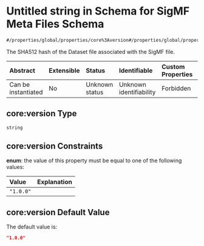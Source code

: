 # Untitled string in Schema for SigMF Meta Files Schema

```txt
#/properties/global/properties/core%3Aversion#/properties/global/properties/core:version
```

The SHA512 hash of the Dataset file associated with the SigMF file.

| Abstract            | Extensible | Status         | Identifiable            | Custom Properties | Additional Properties | Access Restrictions | Defined In                                                             |
| :------------------ | :--------- | :------------- | :---------------------- | :---------------- | :-------------------- | :------------------ | :--------------------------------------------------------------------- |
| Can be instantiated | No         | Unknown status | Unknown identifiability | Forbidden         | Allowed               | none                | [sigmf.schema.json\*](../out/sigmf.schema.json "open original schema") |

## core:version Type

`string`

## core:version Constraints

**enum**: the value of this property must be equal to one of the following values:

| Value     | Explanation |
| :-------- | :---------- |
| `"1.0.0"` |             |

## core:version Default Value

The default value is:

```json
"1.0.0"
```
